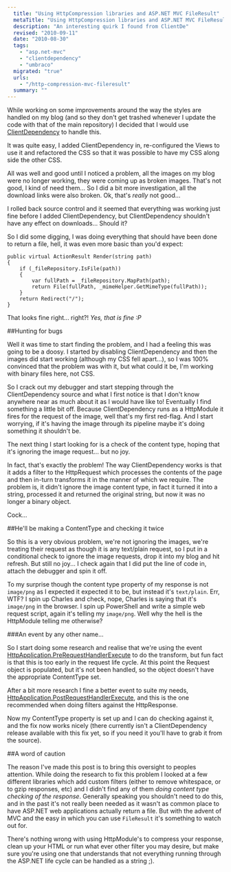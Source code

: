 ```yaml
---
  title: "Using HttpCompression libraries and ASP.NET MVC FileResult"
  metaTitle: "Using HttpCompression libraries and ASP.NET MVC FileResult"
  description: "An interesting quirk I found from ClientDe"
  revised: "2010-09-11"
  date: "2010-08-30"
  tags: 
    - "asp.net-mvc"
    - "clientdependency"
    - "umbraco"
  migrated: "true"
  urls: 
    - "/http-compression-mvc-fileresult"
  summary: ""
---
```

While working on some improvements around the way the styles are handled on my blog (and so they don't get trashed whenever I update the code with that of the main repository) I decided that I would use [ClientDependency][1] to handle this.

It was quite easy, I added ClientDependency in, re-configured the Views to use it and refactored the CSS so that it was possible to have my CSS along side the other CSS.

All was well and good until I noticed a problem, all the images on my blog were no longer working, they were coming up as broken images. That's not good, I kind of need them... So I did a bit more investigation, all the download links were also broken. Ok, that's *really* not good...

I rolled back source control and it seemed that everything was working just fine before I added ClientDependency, but ClientDependency shouldn't have any effect on downloads... Should it?

So I did some digging, I was doing everything that should have been done to return a file, hell, it was even more basic than you'd expect:

	public virtual ActionResult Render(string path)
	{
		if (_fileRepository.IsFile(path))
		{
			var fullPath = _fileRepository.MapPath(path);
			return File(fullPath, _mimeHelper.GetMimeType(fullPath));
		}
		return Redirect("/");
	}

That looks fine right... right?! *Yes, that is fine :P*

##Hunting for bugs

Well it was time to start finding the problem, and I had a feeling this was going to be a doosy. I started by disabling ClientDependency and then the images did start working (although my CSS fell apart...), so I was 100% convinced that the problem was with it, but what could it be, I'm working with binary files here, not CSS.

So I crack out my debugger and start stepping through the ClientDependency source and what I first notice is that I don't know anywhere near as much about it as I would have like to! Eventually I find something a little bit off. Because ClientDependency runs as a HttpModule it fires for the request of the image, well that's my first red-flag. And I start worrying, if it's having the image through its pipeline maybe it's doing something it shouldn't be.

The next thing I start looking for is a check of the content type, hoping that it's ignoring the image request... but no joy.

In fact, that's exactly the problem! The way ClientDependency works is that it adds a filter to the HttpRequest which processes the contents of the page and then in-turn transforms it in the manner of which we require. The problem is, it didn't ignore the image content type, in fact it turned it into a string, processed it and returned the original string, but now it was no longer a binary object.

Cock...

##He'll be making a ContentType and checking it twice

So this is a very obvious problem, we're not ignoring the images, we're treating their request as though it is any text/plain request, so I put in a conditional check to ignore the image requests, drop it into my blog and hit refresh. But still no joy... I check again that I did put the line of code in, attach the debugger and spin it off.

To my surprise though the content type property of my response is not `image/png` as I expected it expected it to be, but instead it's `text/plain`. Err, WTF? I spin up Charles and check, nope, Charles is saying that it's `image/png` in the browser. I spin up PowerShell and write a simple web request script, again it's telling my `image/png`. Well why the hell is the HttpModule telling me otherwise?

###An event by any other name...

So I start doing some research and realise that we're using the event [HttpApplication.PreRequestHandlerExecute][2] to do the transform, but fun fact is that this is too early in the request life cycle. At this point the Request object is populated, but it's not been handled, so the object doesn't have the appropriate ContentType set.

After a bit more research I fine a better event to suite my needs, [HttpApplication.PostRequestHandlerExecute][3], and this is the one recommended when doing filters against the HttpResponse.

Now my ContentType property is set up and I can do checking against it, and the fix now works nicely (there currently isn't a ClientDependency release available with this fix yet, so if you need it you'll have to grab it from the source).

##A word of caution

The reason I've made this post is to bring this oversight to peoples attention. While doing the research to fix this problem I looked at a few different libraries which add custom filters (either to remove whitespace, or to gzip responses, etc) and I didn't find any of them *doing content type checking of the response*. Generally speaking you shouldn't need to do this, and in the past it's not really been needed as it wasn't as common place to have ASP.NET web applications actually return a file. But with the advent of MVC and the easy in which you can use `FileResult` it's something to watch out for.

There's nothing wrong with using HttpModule's to compress your response, clean up your HTML or run what ever other filter you may desire, but make sure you're using one that understands that not everything running through the ASP.NET life cycle can be handled as a string ;).


  [1]: http://clientdependency.codeplex.com
  [2]: http://msdn.microsoft.com/en-us/library/system.web.httpapplication.prerequesthandlerexecute.aspx
  [3]: http://msdn.microsoft.com/en-us/library/system.web.httpapplication.PostRequestHandlerExecute.aspx

